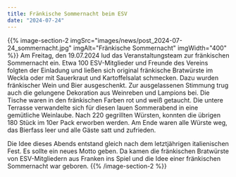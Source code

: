 ```yaml
---
title: Fränkische Sommernacht beim ESV
date: "2024-07-24"
---
```


{{% image-section-2 imgSrc="images/news/post_2024-07-24_sommernacht.jpg" imgAlt="Fränkische Sommernacht" imgWidth="400" %}}
Am Freitag, den 19.07.2024 lud das Veranstaltungsteam zur fränkischen Sommernacht ein. Etwa 100 ESV-Mitglieder und Freunde des Vereins folgten der Einladung und ließen sich original fränkische Bratwürste im Weckla oder mit Sauerkraut und Kartoffelsalat schmecken. Dazu wurden fränkischer Wein und Bier ausgeschenkt. Zur ausgelassenen Stimmung trug auch die gelungene Dekoration aus Weinreben und Lampions bei. Die Tische waren in den fränkischen Farben rot und weiß getaucht. Die untere Terrasse verwandelte sich für diesen lauen Sommerabend in eine gemütliche Weinlaube. Nach 220 gegrillten Würsten, konnten die übrigen 180 Stück im 10er Pack erworben werden. Am Ende waren alle Würste weg, das Bierfass leer und alle Gäste satt und zufrieden.

Die Idee dieses Abends entstand gleich nach dem letztjährigen italienischen Fest. Es sollte ein neues Motto geben. Da kamen die fränkischen Bratwürste von ESV-Mitgliedern aus Franken ins Spiel und die Idee einer fränkischen Sommernacht war geboren.
{{% /image-section-2 %}}

